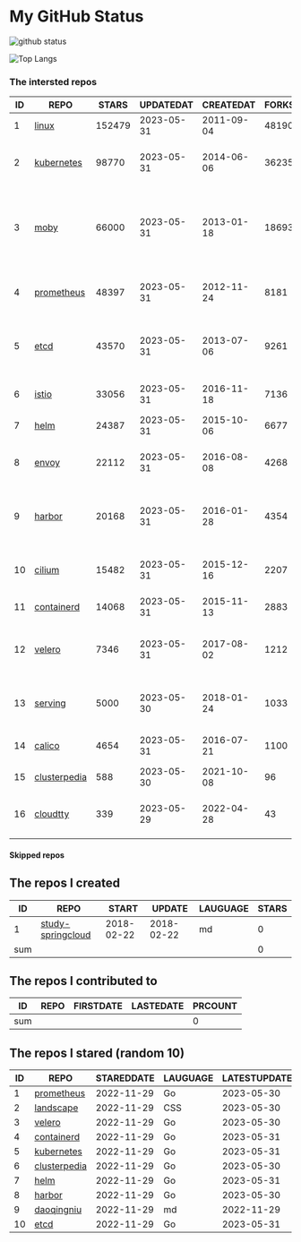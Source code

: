 # My GitHub Status

<img src="https://github-readme-stats-1.yihong0618.vercel.app/api?username=daoqingniu&show_icons=true&&&hide_title=true&count_private=true" alt="github status" />

![Top Langs](https://github-readme-stats-1.yihong0618.vercel.app/api/top-langs/?username=daoqingniu&layout=compact)

<!--START_SECTION:github_repos-->
### The intersted repos
| ID |                              REPO                               | STARS  | UPDATEDAT  | CREATEDAT  | FORKSCOUNT |                                              DESCRIPTIONS                                              |
|----|-----------------------------------------------------------------|--------|------------|------------|------------|--------------------------------------------------------------------------------------------------------|
|  1 | [linux](https://github.com/torvalds/linux)                      | 152479 | 2023-05-31 | 2011-09-04 |      48190 | Linux kernel source tree                                                                               |
|  2 | [kubernetes](https://github.com/kubernetes/kubernetes)          |  98770 | 2023-05-31 | 2014-06-06 |      36235 | Production-Grade Container Scheduling and Management                                                   |
|  3 | [moby](https://github.com/moby/moby)                            |  66000 | 2023-05-31 | 2013-01-18 |      18693 | Moby Project - a collaborative project for the container ecosystem to assemble container-based systems |
|  4 | [prometheus](https://github.com/prometheus/prometheus)          |  48397 | 2023-05-31 | 2012-11-24 |       8181 | The Prometheus monitoring system and time series database.                                             |
|  5 | [etcd](https://github.com/etcd-io/etcd)                         |  43570 | 2023-05-31 | 2013-07-06 |       9261 | Distributed reliable key-value store for the most critical data of a distributed system                |
|  6 | [istio](https://github.com/istio/istio)                         |  33056 | 2023-05-31 | 2016-11-18 |       7136 | Connect, secure, control, and observe services.                                                        |
|  7 | [helm](https://github.com/helm/helm)                            |  24387 | 2023-05-31 | 2015-10-06 |       6677 | The Kubernetes Package Manager                                                                         |
|  8 | [envoy](https://github.com/envoyproxy/envoy)                    |  22112 | 2023-05-31 | 2016-08-08 |       4268 | Cloud-native high-performance edge/middle/service proxy                                                |
|  9 | [harbor](https://github.com/goharbor/harbor)                    |  20168 | 2023-05-31 | 2016-01-28 |       4354 | An open source trusted cloud native registry project that stores, signs, and scans content.            |
| 10 | [cilium](https://github.com/cilium/cilium)                      |  15482 | 2023-05-31 | 2015-12-16 |       2207 | eBPF-based Networking, Security, and Observability                                                     |
| 11 | [containerd](https://github.com/containerd/containerd)          |  14068 | 2023-05-31 | 2015-11-13 |       2883 | An open and reliable container runtime                                                                 |
| 12 | [velero](https://github.com/vmware-tanzu/velero)                |   7346 | 2023-05-31 | 2017-08-02 |       1212 | Backup and migrate Kubernetes applications and their persistent volumes                                |
| 13 | [serving](https://github.com/knative/serving)                   |   5000 | 2023-05-30 | 2018-01-24 |       1033 | Kubernetes-based, scale-to-zero, request-driven compute                                                |
| 14 | [calico](https://github.com/projectcalico/calico)               |   4654 | 2023-05-31 | 2016-07-21 |       1100 | Cloud native networking and network security                                                           |
| 15 | [clusterpedia](https://github.com/clusterpedia-io/clusterpedia) |    588 | 2023-05-30 | 2021-10-08 |         96 | The Encyclopedia of Kubernetes clusters                                                                |
| 16 | [cloudtty](https://github.com/cloudtty/cloudtty)                |    339 | 2023-05-29 | 2022-04-28 |         43 | A Friendly Kubernetes CloudShell (Web Terminal) !                                                      |



#### Skipped repos
<!--END_SECTION:github_repos-->

<!--START_SECTION:my_github-->
## The repos I created
| ID  |                                 REPO                                 |   START    |   UPDATE   | LAUGUAGE | STARS |
|-----|----------------------------------------------------------------------|------------|------------|----------|-------|
|   1 | [study-springcloud](https://github.com/daoqingniu/study-springcloud) | 2018-02-22 | 2018-02-22 | md       |     0 |
| sum |                                                                      |            |            |          |     0 |

## The repos I contributed to
| ID  | REPO | FIRSTDATE | LASTEDATE | PRCOUNT |
|-----|------|-----------|-----------|---------|
| sum |      |           |           |       0 |

## The repos I stared (random 10)
| ID |                              REPO                               | STAREDDATE | LAUGUAGE | LATESTUPDATE |
|----|-----------------------------------------------------------------|------------|----------|--------------|
|  1 | [prometheus](https://github.com/prometheus/prometheus)          | 2022-11-29 | Go       | 2023-05-30   |
|  2 | [landscape](https://github.com/cncf/landscape)                  | 2022-11-29 | CSS      | 2023-05-30   |
|  3 | [velero](https://github.com/vmware-tanzu/velero)                | 2022-11-29 | Go       | 2023-05-30   |
|  4 | [containerd](https://github.com/containerd/containerd)          | 2022-11-29 | Go       | 2023-05-31   |
|  5 | [kubernetes](https://github.com/kubernetes/kubernetes)          | 2022-11-29 | Go       | 2023-05-31   |
|  6 | [clusterpedia](https://github.com/clusterpedia-io/clusterpedia) | 2022-11-29 | Go       | 2023-05-30   |
|  7 | [helm](https://github.com/helm/helm)                            | 2022-11-29 | Go       | 2023-05-31   |
|  8 | [harbor](https://github.com/goharbor/harbor)                    | 2022-11-29 | Go       | 2023-05-30   |
|  9 | [daoqingniu](https://github.com/daoqingniu/daoqingniu)          | 2022-11-29 | md       | 2022-11-29   |
| 10 | [etcd](https://github.com/etcd-io/etcd)                         | 2022-11-29 | Go       | 2023-05-31   |

<!--END_SECTION:my_github-->
